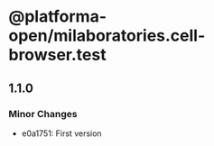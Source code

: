 # @platforma-open/milaboratories.cell-browser.test

## 1.1.0

### Minor Changes

- e0a1751: First version
